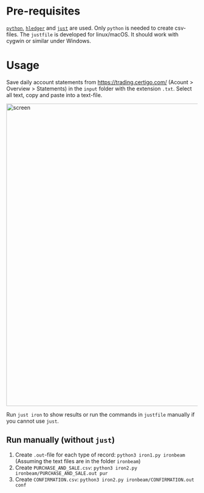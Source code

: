 # Pre-requisites

[`python`](https://www.python.org/downloads/), [`hledger`](https://github.com/simonmichael/hledger) and [`just`](https://github.com/casey/just) are used. 
Only `python` is needed to create csv-files. The `justfile` is developed for linux/macOS. It should work with cygwin or similar under
Windows.


# Usage

Save daily account statements from https://trading.certigo.com/ (Acount > Overview > Statements) 
in the `input` folder with the extension `.txt`. Select all text, copy and paste into a text-file.

<img width="798" alt="screen" src="https://github.com/user-attachments/assets/1b9293fd-ee84-4164-ad64-8fb57646de69">

Run `just iron` to show results or run the commands in `justfile` manually if you cannot use 
`just`.

## Run manually (without `just`)

1. Create `.out`-file for each type of record: `python3 iron1.py ironbeam` (Assuming the text files are in the folder `ironbeam`)
2. Create `PURCHASE_AND_SALE.csv`: `python3 iron2.py ironbeam/PURCHASE_AND_SALE.out pur`
3. Create `CONFIRMATION.csv`: `python3 iron2.py ironbeam/CONFIRMATION.out conf`
